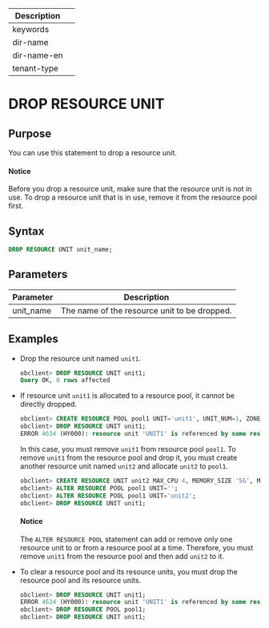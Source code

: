 | Description |                 |
|---------------|-----------------|
| keywords |                 |
| dir-name |                 |
| dir-name-en |                 |
| tenant-type |                 |

# DROP RESOURCE UNIT

## Purpose

You can use this statement to drop a resource unit.

  <main id="notice" type='notice'>
    <h4>Notice</h4>
    <p>Before you drop a resource unit, make sure that the resource unit is not in use. To drop a resource unit that is in use, remove it from the resource pool first. </p>
  </main>

## Syntax

```sql
DROP RESOURCE UNIT unit_name;
```

## Parameters

| **Parameter** | **Description** |
|-----------|----------------|
| unit_name | The name of the resource unit to be dropped.  |

## Examples

* Drop the resource unit named `unit1`.

   ```sql
   obclient> DROP RESOURCE UNIT unit1;
   Query OK, 0 rows affected
   ```

* If resource unit `unit1` is allocated to a resource pool, it cannot be directly dropped.

   ```sql
   obclient> CREATE RESOURCE POOL pool1 UNIT='unit1', UNIT_NUM=1, ZONE_LIST=('zone2');
   obclient> DROP RESOURCE UNIT unit1;
   ERROR 4634 (HY000): resource unit 'UNIT1' is referenced by some resource pool
   ```

   In this case, you must remove `unit1` from resource pool `pool1`. To remove `unit1` from the resource pool and drop it, you must create another resource unit named `unit2` and allocate `unit2` to `pool1`.

   ```sql
   obclient> CREATE RESOURCE UNIT unit2 MAX_CPU 4, MEMORY_SIZE '5G', MAX_IOPS 1280,LOG_DISK_SIZE '10G', MIN_CPU=4, MIN_IOPS=1024;
   obclient> ALTER RESOURCE POOL pool1 UNIT='';
   obclient> ALTER RESOURCE POOL pool1 UNIT='unit2';
   obclient> DROP RESOURCE UNIT unit1;
   ```

  <main id="notice" type='notice'>
    <h4>Notice</h4>
    <p>The <code>ALTER RESOURCE POOL</code> statement can add or remove only one resource unit to or from a resource pool at a time. Therefore, you must remove <code>unit1</code> from the resource pool and then add <code>unit2</code> to it. </p>
  </main>

* To clear a resource pool and its resource units, you must drop the resource pool and its resource units.

   ```sql
   obclient> DROP RESOURCE UNIT unit1;
   ERROR 4634 (HY000): resource unit 'UNIT1' is referenced by some resource pool
   obclient> DROP RESOURCE POOL pool1;
   obclient> DROP RESOURCE UNIT unit1;
   ```
